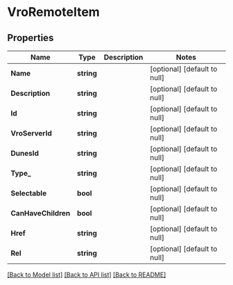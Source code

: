 # VroRemoteItem

## Properties
Name | Type | Description | Notes
------------ | ------------- | ------------- | -------------
**Name** | **string** |  | [optional] [default to null]
**Description** | **string** |  | [optional] [default to null]
**Id** | **string** |  | [optional] [default to null]
**VroServerId** | **string** |  | [optional] [default to null]
**DunesId** | **string** |  | [optional] [default to null]
**Type_** | **string** |  | [optional] [default to null]
**Selectable** | **bool** |  | [optional] [default to null]
**CanHaveChildren** | **bool** |  | [optional] [default to null]
**Href** | **string** |  | [optional] [default to null]
**Rel** | **string** |  | [optional] [default to null]

[[Back to Model list]](../README.md#documentation-for-models) [[Back to API list]](../README.md#documentation-for-api-endpoints) [[Back to README]](../README.md)


